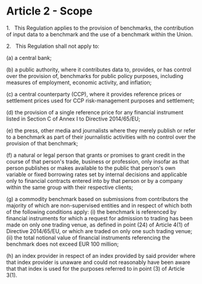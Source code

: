 # Article 2 - Scope


1.   This Regulation applies to the provision of benchmarks, the contribution of input data to a benchmark and the use of a benchmark within the Union.

2.   This Regulation shall not apply to:

(a) a central bank;

(b) a public authority, where it contributes data to, provides, or has control over the provision of, benchmarks for public policy purposes, including measures of employment, economic activity, and inflation;

(c) a central counterparty (CCP), where it provides reference prices or settlement prices used for CCP risk-management purposes and settlement;

(d) the provision of a single reference price for any financial instrument listed in Section C of Annex I to Directive 2014/65/EU;

(e) the press, other media and journalists where they merely publish or refer to a benchmark as part of their journalistic activities with no control over the provision of that benchmark;

(f) a natural or legal person that grants or promises to grant credit in the course of that person's trade, business or profession, only insofar as that person publishes or makes available to the public that person's own variable or fixed borrowing rates set by internal decisions and applicable only to financial contracts entered into by that person or by a company within the same group with their respective clients;

(g) a commodity benchmark based on submissions from contributors the majority of which are non-supervised entities and in respect of which both of the following conditions apply: (i) the benchmark is referenced by financial instruments for which a request for admission to trading has been made on only one trading venue, as defined in point (24) of Article 4(1) of Directive 2014/65/EU, or which are traded on only one such trading venue; (ii) the total notional value of financial instruments referencing the benchmark does not exceed EUR 100 million;

(h) an index provider in respect of an index provided by said provider where that index provider is unaware and could not reasonably have been aware that that index is used for the purposes referred to in point (3) of Article 3(1).
